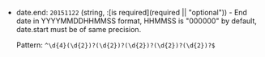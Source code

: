 + date.end: `20151122` (string, :[is required](required || "optional")) - End date in YYYYMMDDHHMMSS format, HHMMSS is "000000" by default, date.start must be of same precision.

    Pattern: `^\d{4}(\d{2})?(\d{2})?(\d{2})?(\d{2})?(\d{2})?$`

